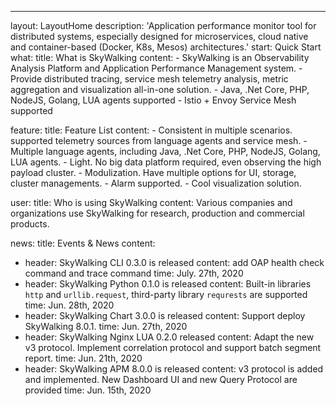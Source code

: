 ---
layout: LayoutHome
description: 'Application performance monitor tool for distributed systems, especially designed for microservices, cloud native and container-based (Docker, K8s, Mesos) architectures.'
start: Quick Start
what:
  title: What is SkyWalking
  content:
    - SkyWalking is an Observability Analysis Platform and Application Performance Management system.
    - Provide distributed tracing, service mesh telemetry analysis, metric aggregation and visualization all-in-one solution.
    - Java, .Net Core, PHP, NodeJS, Golang, LUA agents supported
    - Istio + Envoy Service Mesh supported

feature:
  title: Feature List
  content:
    - Consistent in multiple scenarios. supported telemetry sources from language agents and service mesh.
    - Multiple language agents, including Java, .Net Core, PHP, NodeJS, Golang, LUA agents.
    - Light. No big data platform required, even observing the high payload cluster.
    - Modulization. Have multiple options for UI, storage, cluster managements.
    - Alarm supported.
    - Cool visualization solution.

user:
  title: Who is using SkyWalking
  content: Various companies and organizations use SkyWalking for research, production and commercial products.

news:
  title: Events & News
  content:
  - header: SkyWalking CLI 0.3.0 is released
    content: add OAP health check command and trace command
    time: July. 27th, 2020
  - header: SkyWalking Python 0.1.0 is released
    content: Built-in libraries `http` and `urllib.request`, third-party library `requrests` are supported
    time: Jun. 28th, 2020
  - header: SkyWalking Chart 3.0.0 is released
    content: Support deploy SkyWalking 8.0.1.
    time: Jun. 27th, 2020
  - header: SkyWalking Nginx LUA 0.2.0 released
    content: Adapt the new v3 protocol. Implement correlation protocol and support batch segment report.
    time: Jun. 21th, 2020
  - header: SkyWalking APM 8.0.0 is released
    content: v3 protocol is added and implemented. New Dashboard UI and new Query Protocol are provided
    time: Jun. 15th, 2020
